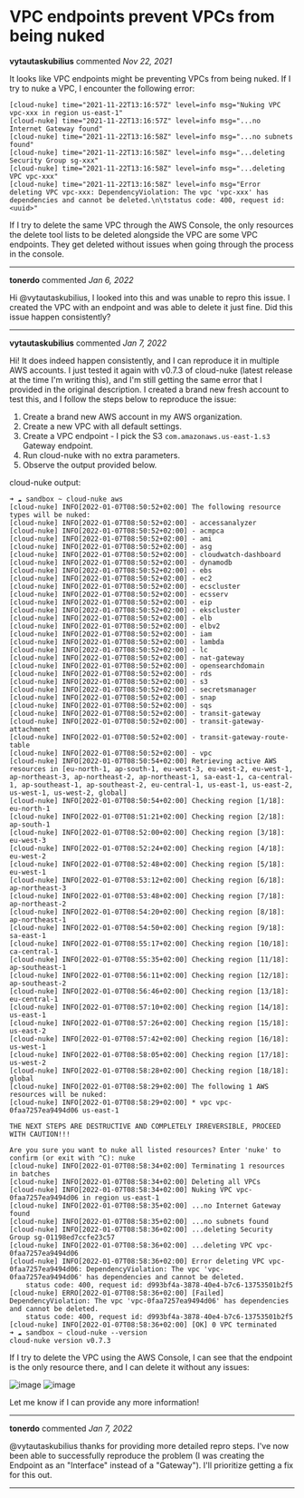 # VPC endpoints prevent VPCs from being nuked

**vytautaskubilius** commented *Nov 22, 2021*

It looks like VPC endpoints might be preventing VPCs from being nuked. If I try to nuke a VPC, I encounter the following error:

```
[cloud-nuke] time="2021-11-22T13:16:57Z" level=info msg="Nuking VPC vpc-xxx in region us-east-1"
[cloud-nuke] time="2021-11-22T13:16:57Z" level=info msg="...no Internet Gateway found"
[cloud-nuke] time="2021-11-22T13:16:58Z" level=info msg="...no subnets found"
[cloud-nuke] time="2021-11-22T13:16:58Z" level=info msg="...deleting Security Group sg-xxx"
[cloud-nuke] time="2021-11-22T13:16:58Z" level=info msg="...deleting VPC vpc-xxx"
[cloud-nuke] time="2021-11-22T13:16:58Z" level=info msg="Error deleting VPC vpc-xxx: DependencyViolation: The vpc 'vpc-xxx' has dependencies and cannot be deleted.\n\tstatus code: 400, request id: <uuid>"
```

If I try to delete the same VPC through the AWS Console, the only resources the delete tool lists to be deleted alongside the VPC are some VPC endpoints. They get deleted without issues when going through the process in the console. 
<br />
***


**tonerdo** commented *Jan 6, 2022*

Hi @vytautaskubilius, I looked into this and was unable to repro this issue. I created the VPC with an endpoint and was able to delete it just fine. Did this issue happen consistently?
***

**vytautaskubilius** commented *Jan 7, 2022*

Hi! It does indeed happen consistently, and I can reproduce it in multiple AWS accounts. I just tested it again with v0.7.3 of cloud-nuke (latest release at the time I'm writing this), and I'm still getting the same error that I provided in the original description. I created a brand new fresh account to test this, and I follow the steps below to reproduce the issue:

1. Create a brand new AWS account in my AWS organization.
2. Create a new VPC with all default settings.
3. Create a VPC endpoint - I pick the S3 `com.amazonaws.us-east-1.s3` Gateway endpoint.
4. Run cloud-nuke with no extra parameters.
5. Observe the output provided below.

cloud-nuke output:
```
➜ ☁ sandbox ~ cloud-nuke aws
[cloud-nuke] INFO[2022-01-07T08:50:52+02:00] The following resource types will be nuked:
[cloud-nuke] INFO[2022-01-07T08:50:52+02:00] - accessanalyzer
[cloud-nuke] INFO[2022-01-07T08:50:52+02:00] - acmpca
[cloud-nuke] INFO[2022-01-07T08:50:52+02:00] - ami
[cloud-nuke] INFO[2022-01-07T08:50:52+02:00] - asg
[cloud-nuke] INFO[2022-01-07T08:50:52+02:00] - cloudwatch-dashboard
[cloud-nuke] INFO[2022-01-07T08:50:52+02:00] - dynamodb
[cloud-nuke] INFO[2022-01-07T08:50:52+02:00] - ebs
[cloud-nuke] INFO[2022-01-07T08:50:52+02:00] - ec2
[cloud-nuke] INFO[2022-01-07T08:50:52+02:00] - ecscluster
[cloud-nuke] INFO[2022-01-07T08:50:52+02:00] - ecsserv
[cloud-nuke] INFO[2022-01-07T08:50:52+02:00] - eip
[cloud-nuke] INFO[2022-01-07T08:50:52+02:00] - ekscluster
[cloud-nuke] INFO[2022-01-07T08:50:52+02:00] - elb
[cloud-nuke] INFO[2022-01-07T08:50:52+02:00] - elbv2
[cloud-nuke] INFO[2022-01-07T08:50:52+02:00] - iam
[cloud-nuke] INFO[2022-01-07T08:50:52+02:00] - lambda
[cloud-nuke] INFO[2022-01-07T08:50:52+02:00] - lc
[cloud-nuke] INFO[2022-01-07T08:50:52+02:00] - nat-gateway
[cloud-nuke] INFO[2022-01-07T08:50:52+02:00] - opensearchdomain
[cloud-nuke] INFO[2022-01-07T08:50:52+02:00] - rds
[cloud-nuke] INFO[2022-01-07T08:50:52+02:00] - s3
[cloud-nuke] INFO[2022-01-07T08:50:52+02:00] - secretsmanager
[cloud-nuke] INFO[2022-01-07T08:50:52+02:00] - snap
[cloud-nuke] INFO[2022-01-07T08:50:52+02:00] - sqs
[cloud-nuke] INFO[2022-01-07T08:50:52+02:00] - transit-gateway
[cloud-nuke] INFO[2022-01-07T08:50:52+02:00] - transit-gateway-attachment
[cloud-nuke] INFO[2022-01-07T08:50:52+02:00] - transit-gateway-route-table
[cloud-nuke] INFO[2022-01-07T08:50:52+02:00] - vpc
[cloud-nuke] INFO[2022-01-07T08:50:54+02:00] Retrieving active AWS resources in [eu-north-1, ap-south-1, eu-west-3, eu-west-2, eu-west-1, ap-northeast-3, ap-northeast-2, ap-northeast-1, sa-east-1, ca-central-1, ap-southeast-1, ap-southeast-2, eu-central-1, us-east-1, us-east-2, us-west-1, us-west-2, global]
[cloud-nuke] INFO[2022-01-07T08:50:54+02:00] Checking region [1/18]: eu-north-1
[cloud-nuke] INFO[2022-01-07T08:51:21+02:00] Checking region [2/18]: ap-south-1
[cloud-nuke] INFO[2022-01-07T08:52:00+02:00] Checking region [3/18]: eu-west-3
[cloud-nuke] INFO[2022-01-07T08:52:24+02:00] Checking region [4/18]: eu-west-2
[cloud-nuke] INFO[2022-01-07T08:52:48+02:00] Checking region [5/18]: eu-west-1
[cloud-nuke] INFO[2022-01-07T08:53:12+02:00] Checking region [6/18]: ap-northeast-3
[cloud-nuke] INFO[2022-01-07T08:53:48+02:00] Checking region [7/18]: ap-northeast-2
[cloud-nuke] INFO[2022-01-07T08:54:20+02:00] Checking region [8/18]: ap-northeast-1
[cloud-nuke] INFO[2022-01-07T08:54:50+02:00] Checking region [9/18]: sa-east-1
[cloud-nuke] INFO[2022-01-07T08:55:17+02:00] Checking region [10/18]: ca-central-1
[cloud-nuke] INFO[2022-01-07T08:55:35+02:00] Checking region [11/18]: ap-southeast-1
[cloud-nuke] INFO[2022-01-07T08:56:11+02:00] Checking region [12/18]: ap-southeast-2
[cloud-nuke] INFO[2022-01-07T08:56:46+02:00] Checking region [13/18]: eu-central-1
[cloud-nuke] INFO[2022-01-07T08:57:10+02:00] Checking region [14/18]: us-east-1
[cloud-nuke] INFO[2022-01-07T08:57:26+02:00] Checking region [15/18]: us-east-2
[cloud-nuke] INFO[2022-01-07T08:57:42+02:00] Checking region [16/18]: us-west-1
[cloud-nuke] INFO[2022-01-07T08:58:05+02:00] Checking region [17/18]: us-west-2
[cloud-nuke] INFO[2022-01-07T08:58:28+02:00] Checking region [18/18]: global
[cloud-nuke] INFO[2022-01-07T08:58:29+02:00] The following 1 AWS resources will be nuked:
[cloud-nuke] INFO[2022-01-07T08:58:29+02:00] * vpc vpc-0faa7257ea9494d06 us-east-1

THE NEXT STEPS ARE DESTRUCTIVE AND COMPLETELY IRREVERSIBLE, PROCEED WITH CAUTION!!!

Are you sure you want to nuke all listed resources? Enter 'nuke' to confirm (or exit with ^C): nuke
[cloud-nuke] INFO[2022-01-07T08:58:34+02:00] Terminating 1 resources in batches
[cloud-nuke] INFO[2022-01-07T08:58:34+02:00] Deleting all VPCs
[cloud-nuke] INFO[2022-01-07T08:58:34+02:00] Nuking VPC vpc-0faa7257ea9494d06 in region us-east-1
[cloud-nuke] INFO[2022-01-07T08:58:35+02:00] ...no Internet Gateway found
[cloud-nuke] INFO[2022-01-07T08:58:35+02:00] ...no subnets found
[cloud-nuke] INFO[2022-01-07T08:58:36+02:00] ...deleting Security Group sg-01198ed7ccfe23c57
[cloud-nuke] INFO[2022-01-07T08:58:36+02:00] ...deleting VPC vpc-0faa7257ea9494d06
[cloud-nuke] INFO[2022-01-07T08:58:36+02:00] Error deleting VPC vpc-0faa7257ea9494d06: DependencyViolation: The vpc 'vpc-0faa7257ea9494d06' has dependencies and cannot be deleted.
	status code: 400, request id: d993bf4a-3878-40e4-b7c6-13753501b2f5
[cloud-nuke] ERRO[2022-01-07T08:58:36+02:00] [Failed] DependencyViolation: The vpc 'vpc-0faa7257ea9494d06' has dependencies and cannot be deleted.
	status code: 400, request id: d993bf4a-3878-40e4-b7c6-13753501b2f5
[cloud-nuke] INFO[2022-01-07T08:58:36+02:00] [OK] 0 VPC terminated
➜ ☁ sandbox ~ cloud-nuke --version
cloud-nuke version v0.7.3
```

If I try to delete the VPC using the AWS Console, I can see that the endpoint is the only resource there, and I can delete it without any issues:

![image](https://user-images.githubusercontent.com/40172453/148504833-f8cd7c64-e255-422a-8f23-47f12c1ce03d.png)
![image](https://user-images.githubusercontent.com/40172453/148504866-a43d803d-857c-4e35-8205-b2018649e790.png)


Let me know if I can provide any more information!
***

**tonerdo** commented *Jan 7, 2022*

@vytautaskubilius thanks for providing more detailed repro steps. I've now been able to successfully reproduce the problem (I was creating the Endpoint as an "Interface" instead of a "Gateway"). I'll prioritize getting a fix for this out.
***

